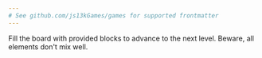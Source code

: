 ```yaml
---
# See github.com/js13kGames/games for supported frontmatter
---
```

Fill the board with provided blocks to advance to the next level. Beware, all elements don't mix well.